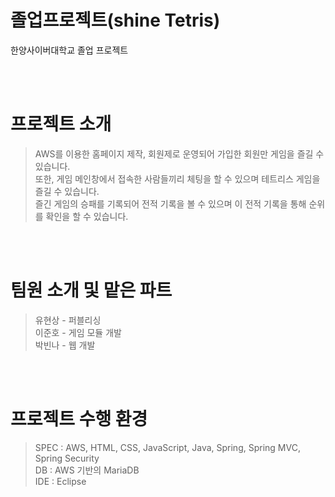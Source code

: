 # 졸업프로젝트(shine Tetris)
한양사이버대학교 졸업 프로젝트

<br><br>

# 프로젝트 소개
> AWS를 이용한 홈페이지 제작, 회원제로 운영되어 가입한 회원만 게임을 즐길 수 있습니다.<br>
> 또한, 게임 메인창에서 접속한 사람들끼리 체팅을 할 수 있으며 테트리스 게임을 즐길 수 있습니다.<br>
> 즐긴 게임의 승패를 기록되어 전적 기록을 볼 수 있으며 이 전적 기록을 통해 순위를 확인을 할 수 있습니다.

<br><br>

# 팀원 소개 및 맡은 파트
> 유현상 - 퍼블리싱<br>
> 이준호 - 게임 모듈 개발<br>
> 박빈나 - 웹 개발

<br><br>

# 프로젝트 수행 환경
> SPEC : AWS, HTML, CSS, JavaScript, Java, Spring, Spring MVC, Spring Security<br>
> DB : AWS 기반의 MariaDB<br>
> IDE : Eclipse
